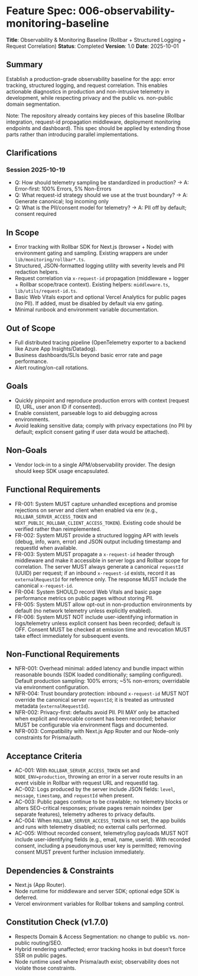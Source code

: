 # Feature Spec: 006-observability-monitoring-baseline

**Title**: Observability & Monitoring Baseline (Rollbar + Structured Logging + Request Correlation)
**Status**: Completed **Version**: 1.0 **Date**: 2025-10-01

## Summary

Establish a production-grade observability baseline for the app: error tracking, structured logging,
and request correlation. This enables actionable diagnostics in production and non-intrusive
telemetry in development, while respecting privacy and the public vs. non-public domain
segmentation.

Note: The repository already contains key pieces of this baseline (Rollbar integration, request-id
propagation middleware, deployment monitoring endpoints and dashboard). This spec should be applied
by extending those parts rather than introducing parallel implementations.

## Clarifications

### Session 2025-10-19

- Q: How should telemetry sampling be standardized in production? → A: Error-first: 100% Errors,
  5% Non-Errors
- Q: What request-id strategy should we use at the trust boundary? → A: Generate canonical; log
  incoming only
- Q: What is the PII/consent model for telemetry? → A: PII off by default; consent required

## In Scope

- Error tracking with Rollbar SDK for Next.js (browser + Node) with environment gating and sampling.
  Existing wrappers are under `lib/monitoring/rollbar*.ts`.
- Structured, JSON-formatted logging utility with severity levels and PII redaction helpers.
- Request correlation via `x-request-id` propagation (middleware + logger + Rollbar scope/trace
  context). Existing helpers: `middleware.ts`, `lib/utils/request-id.ts`.
- Basic Web Vitals export and optional Vercel Analytics for public pages (no PII). If added, must be
  disabled by default via env gating.
- Minimal runbook and environment variable documentation.

## Out of Scope

- Full distributed tracing pipeline (OpenTelemetry exporter to a backend like Azure App
  Insights/Datadog).
- Business dashboards/SLIs beyond basic error rate and page performance.
- Alert routing/on-call rotations.

## Goals

- Quickly pinpoint and reproduce production errors with context (request ID, URL, user anon ID if
  consented).
- Enable consistent, parseable logs to aid debugging across environments.
- Avoid leaking sensitive data; comply with privacy expectations (no PII by default; explicit
  consent gating if user data would be attached).

## Non-Goals

- Vendor lock-in to a single APM/observability provider. The design should keep SDK usage
  encapsulated.

## Functional Requirements

- FR-001: System MUST capture unhandled exceptions and promise rejections on server and client when
  enabled via env (e.g., `ROLLBAR_SERVER_ACCESS_TOKEN` and
  `NEXT_PUBLIC_ROLLBAR_CLIENT_ACCESS_TOKEN`). Existing code should be verified rather than
  reimplemented.
- FR-002: System MUST provide a structured logging API with levels (debug, info, warn, error) and
  JSON output including timestamp and requestId when available.
- FR-003: System MUST propagate a `x-request-id` header through middleware and make it accessible in
  server logs and Rollbar scope for correlation. The server MUST always generate a canonical
  `requestId` (UUID) per request; if an inbound `x-request-id` exists, record it as
  `externalRequestId` for reference only. The response MUST include the canonical `x-request-id`.
- FR-004: System SHOULD record Web Vitals and basic page performance metrics on public pages without
  storing PII.
- FR-005: System MUST allow opt-out in non-production environments by default (no network telemetry
  unless explicitly enabled).
- FR-006: System MUST NOT include user-identifying information in logs/telemetry unless explicit
  consent has been recorded; default is OFF. Consent MUST be checked at emission time and revocation
  MUST take effect immediately for subsequent events.

## Non-Functional Requirements

- NFR-001: Overhead minimal: added latency and bundle impact within reasonable bounds (SDK loaded
  conditionally; sampling configured). Default production sampling: 100% errors; ~5% non-errors;
  overridable via environment configuration.
- NFR-004: Trust boundary protection: inbound `x-request-id` MUST NOT override the canonical server
  `requestId`; it is treated as untrusted metadata (`externalRequestId`).
- NFR-002: Privacy-first: defaults avoid PII. PII MAY only be attached when explicit and revocable
  consent has been recorded; behavior MUST be configurable via environment flags and documented.
- NFR-003: Compatibility with Next.js App Router and our Node-only constraints for Prisma/auth.

## Acceptance Criteria

- AC-001: With `ROLLBAR_SERVER_ACCESS_TOKEN` set and `NODE_ENV=production`, throwing an error in a
  server route results in an event visible in Rollbar with request URL and requestId tag.
- AC-002: Logs produced by the server include JSON fields: `level`, `message`, `timestamp`, and
  `requestId` when present.
- AC-003: Public pages continue to be crawlable; no telemetry blocks or alters SEO-critical
  responses; private pages remain noindex (per separate features), telemetry adheres to privacy
  defaults.
- AC-004: When `ROLLBAR_SERVER_ACCESS_TOKEN` is not set, the app builds and runs with telemetry
  disabled; no external calls performed.
- AC-005: Without recorded consent, telemetry/log payloads MUST NOT include user-identifying fields
  (e.g., email, name, userId). With recorded consent, including a pseudonymous user key is
  permitted; removing consent MUST prevent further inclusion immediately.

## Dependencies & Constraints

- Next.js (App Router).
- Node runtime for middleware and server SDK; optional edge SDK is deferred.
- Vercel environment variables for Rollbar tokens and sampling control.

## Constitution Check (v1.7.0)

- Respects Domain & Access Segmentation: no change to public vs. non-public routing/SEO.
- Hybrid rendering unaffected; error tracking hooks in but doesn’t force SSR on public pages.
- Node runtime used where Prisma/auth exist; observability does not violate those constraints.
